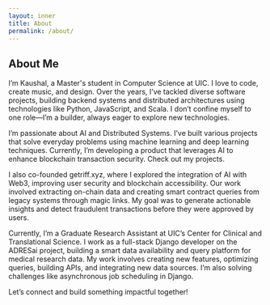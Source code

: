 ```yaml
---
layout: inner
title: About
permalink: /about/
---
```


## About Me

I’m Kaushal, a Master's student in Computer Science at UIC. I love to code, create music, and design. Over the years, I’ve tackled diverse software projects, building backend systems and distributed architectures using technologies like Python, JavaScript, and Scala. I don’t confine myself to one role—I’m a builder, always eager to explore new technologies.

I’m passionate about AI and Distributed Systems. I’ve built various projects that solve everyday problems using machine learning and deep learning techniques. Currently, I’m developing a product that leverages AI to enhance blockchain transaction security. Check out my projects.

I also co-founded getriff.xyz, where I explored the integration of AI with Web3, improving user security and blockchain accessibility. Our work involved extracting on-chain data and creating smart contract queries from legacy systems through magic links. My goal was to generate actionable insights and detect fraudulent transactions before they were approved by users.

Currently, I’m a Graduate Research Assistant at UIC’s Center for Clinical and Translational Science. I work as a full-stack Django developer on the ADRESai project, building a smart data availability and query platform for medical research data. My work involves creating new features, optimizing queries, building APIs, and integrating new data sources. I’m also solving challenges like asynchronous job scheduling in Django.

Let’s connect and build something impactful together!